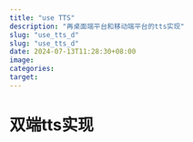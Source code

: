 ```yaml
---
title: "use TTS"
description: "再桌面端平台和移动端平台的tts实现"
slug: "use_tts_d"
slug: "use_tts_d"
date: 2024-07-13T11:28:30+08:00
image:
categories:
target:
---
```

# 双端tts实现

